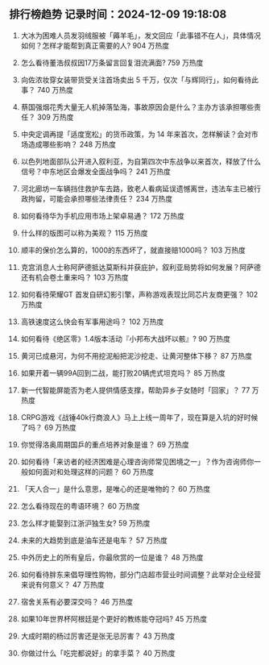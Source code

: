 
## 排行榜趋势 记录时间：2024-12-09 19:18:08
  
  1. 大冰为困难人员发羽绒服被「薅羊毛」，发文回应「此事错不在人」，具体情况如何？怎样才能帮到真正需要的人? 904 万热度
    
  2. 怎么看待董浩叔叔因17万条留言回复泪流满面? 759 万热度
    
  3. 向佐浓妆穿女装带货受关注首场卖出 5 千万，仅次「与辉同行」，如何看待此事？ 740 万热度
    
  4. 蔡国强烟花秀大量无人机掉落坠海，事故原因会是什么？主办方该承担哪些责任？ 309 万热度
    
  5. 中央定调再提「适度宽松」的货币政策，为 14 年来首次，怎样解读？会对市场造成哪些影响？ 248 万热度
    
  6. 以色列地面部队公开进入叙利亚，为自第四次中东战争以来首次，释放了什么信号？中东地区会爆发全面战争吗？ 241 万热度
    
  7. 河北廊坊一车辆挡住救护车去路，致老人看病延误遗憾离世，违法车主已被行政拘留，可能会承担哪些法律责任？ 234 万热度
    
  8. 如何看待华为手机应用市场上架卓易通？ 172 万热度
    
  9. 什么样的版图可以称为美观？ 115 万热度
    
  10. 顺丰的保价怎么算的，1000的东西坏了，就直接赔1000吗？ 103 万热度
    
  11. 克宫消息人士称阿萨德抵达莫斯科并获庇护，叙利亚局势将如何发展？阿萨德还有机会卷土重来吗？ 103 万热度
    
  12. 如何看待荣耀GT 首发自研幻影引擎，声称游戏表现比同芯片友商更强？ 102 万热度
    
  13. 高铁速度这么快会有军事用途吗？ 102 万热度
    
  14. 如何看待《绝区零》1.4版本活动『小邦布大战坏以骸』? 90 万热度
    
  15. 黄河已成悬河，为何不用挖泥船把泥沙挖走、让黄河整体下移？ 87 万热度
    
  16. 如果开着一辆99A回到二战，能打败20辆虎式坦克吗？ 85 万热度
    
  17. 新一代智能屏能否为老人提供情感支撑，帮助异乡子女随时「回家」？ 77 万热度
    
  18. CRPG游戏《战锤40k行商浪人》马上上线一周年了，现在算是入坑的好时候了吗？ 69 万热度
    
  19. 你觉得洛奥周期国乒的重点培养对象是谁？ 69 万热度
    
  20. 如何看待「来访者的经济困难是心理咨询师常见困境之一」？作为咨询师你一般如何面对和处理这样的问题？ 60 万热度
    
  21. 「天人合一」是什么意思，是唯心的还是唯物的？ 60 万热度
    
  22. 怎么看待现在的粤语环境？ 60 万热度
    
  23. 怎么样才能娶到江浙沪独生女? 59 万热度
    
  24. 未来的大趋势到底是油车还是电车？ 57 万热度
    
  25. 中外历史上的所有皇后，你最欣赏的一位是谁？ 48 万热度
    
  26. 如何看待胖东来倡导理性购物，部分门店超市营业时间调整？此举对企业经营来说有何意义？ 47 万热度
    
  27. 宿舍关系有必要深交吗？ 46 万热度
    
  28. 如果10年世界杯阿根廷是个更好的教练能夺冠吗? 45 万热度
    
  29. 大成时期的杨过厉害还是张无忌厉害？ 43 万热度
    
  30. 你做过什么「吃完都说好」的拿手菜？ 40 万热度
    